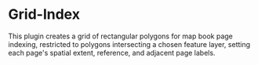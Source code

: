 # Grid-Index
This plugin creates a grid of rectangular polygons for map book page indexing, restricted to polygons intersecting a chosen feature layer, setting each page's spatial extent, reference, and adjacent page labels.
